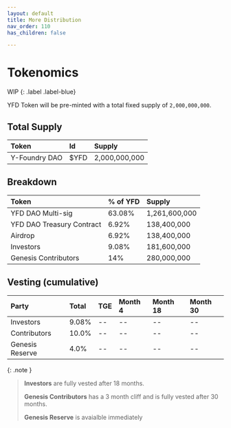 ```yaml
---
layout: default
title: More Distribution
nav_order: 110
has_children: false

---
```


# Tokenomics

WIP
{: .label .label-blue}


YFD Token will be pre-minted with a total fixed supply of `2,000,000,000`.

## Total Supply

| Token        | Id          | Supply |
|:-------------|:------------------|:------|
| Y-Foundry DAO   | $YFD | 2,000,000,000  |

## Breakdown

| Token        | % of YFD          | Supply |
|:-------------|:------------------|:------|
| YFD DAO Multi-sig | 63.08%   |  1,261,600,000   |
| YFD DAO Treasury Contract | 6.92%   |  138,400,000   |
| Airdrop | 6.92%   |  138,400,000   |
| Investors  |   9.08% | 181,600,000 | 
| Genesis Contributors       |   14% | 280,000,000 |

## Vesting (cumulative)


| Party        | Total | TGE | Month 4 | Month 18 | Month 30 |
|:-------------|:------|:--------|:-------------|:-----------|:-----------|
| Investors   | 9.08% | -- | -- | -- |  -- |
| Contributors        | 10.0% | -- |  -- | --  | -- |
| Genesis Reserve | 4.0% | -- |  -- | --  | -- |

{: .note }
> **Investors** are fully vested after 18 months.
> 
> **Genesis Contributors** has a 3 month cliff and is fully vested after 30 months.
>
> **Genesis Reserve** is avaialble immediately